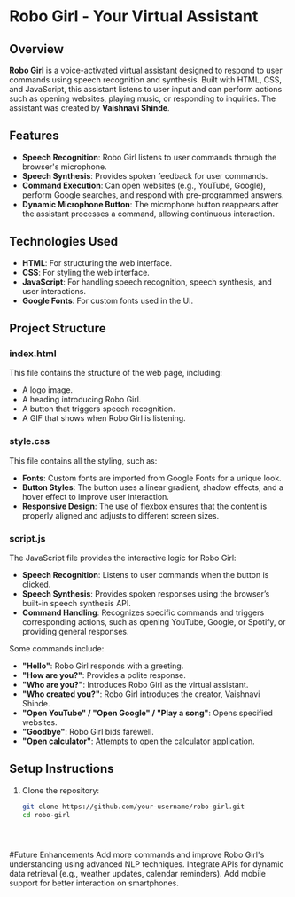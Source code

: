 # Robo Girl - Your Virtual Assistant

## Overview
**Robo Girl** is a voice-activated virtual assistant designed to respond to user commands using speech recognition and synthesis. Built with HTML, CSS, and JavaScript, this assistant listens to user input and can perform actions such as opening websites, playing music, or responding to inquiries. The assistant was created by **Vaishnavi Shinde**.

## Features
- **Speech Recognition**: Robo Girl listens to user commands through the browser's microphone.
- **Speech Synthesis**: Provides spoken feedback for user commands.
- **Command Execution**: Can open websites (e.g., YouTube, Google), perform Google searches, and respond with pre-programmed answers.
- **Dynamic Microphone Button**: The microphone button reappears after the assistant processes a command, allowing continuous interaction.

## Technologies Used
- **HTML**: For structuring the web interface.
- **CSS**: For styling the web interface.
- **JavaScript**: For handling speech recognition, speech synthesis, and user interactions.
- **Google Fonts**: For custom fonts used in the UI.

## Project Structure

### index.html
This file contains the structure of the web page, including:
- A logo image.
- A heading introducing Robo Girl.
- A button that triggers speech recognition.
- A GIF that shows when Robo Girl is listening.

### style.css
This file contains all the styling, such as:
- **Fonts**: Custom fonts are imported from Google Fonts for a unique look.
- **Button Styles**: The button uses a linear gradient, shadow effects, and a hover effect to improve user interaction.
- **Responsive Design**: The use of flexbox ensures that the content is properly aligned and adjusts to different screen sizes.

### script.js
The JavaScript file provides the interactive logic for Robo Girl:
- **Speech Recognition**: Listens to user commands when the button is clicked.
- **Speech Synthesis**: Provides spoken responses using the browser’s built-in speech synthesis API.
- **Command Handling**: Recognizes specific commands and triggers corresponding actions, such as opening YouTube, Google, or Spotify, or providing general responses.

Some commands include:
- **"Hello"**: Robo Girl responds with a greeting.
- **"How are you?"**: Provides a polite response.
- **"Who are you?"**: Introduces Robo Girl as the virtual assistant.
- **"Who created you?"**: Robo Girl introduces the creator, Vaishnavi Shinde.
- **"Open YouTube" / "Open Google" / "Play a song"**: Opens specified websites.
- **"Goodbye"**: Robo Girl bids farewell.
- **"Open calculator"**: Attempts to open the calculator application.

## Setup Instructions
1. Clone the repository:
   ```bash
   git clone https://github.com/your-username/robo-girl.git
   cd robo-girl





#Future Enhancements
Add more commands and improve Robo Girl's understanding using advanced NLP techniques.
Integrate APIs for dynamic data retrieval (e.g., weather updates, calendar reminders).
Add mobile support for better interaction on smartphones.
